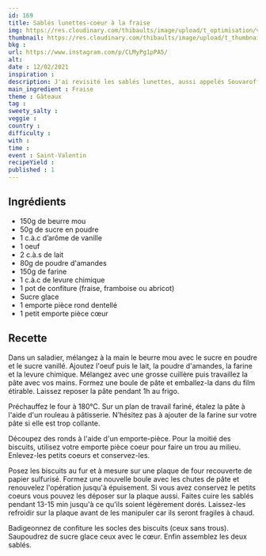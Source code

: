 ```yaml
---
id: 169
title: Sablés lunettes-coeur à la fraise
img: https://res.cloudinary.com/thibaults/image/upload/t_optimisation/v1613159274/Recipes/20210212_sables_lunettes_fraise.jpg
thumbnail: https://res.cloudinary.com/thibaults/image/upload/t_thumbnail_josie/v1613159274/Recipes/20210212_sables_lunettes_fraise.jpg
bkg : 
url: https://www.instagram.com/p/CLMyPg1pPA5/
alt: 
date : 12/02/2021
inspiration : 
description: J'ai revisité les sablés lunettes, aussi appelés Souvaroff, avec un emporte-pièce en forme de coeur. Cette recette devrait vous rappeler plein de souvenirs d'enfance.
main_ingredient : Fraise
theme : Gâteaux
tag : 
sweety_salty : 
veggie : 
country :
difficulty :
with : 
time : 
event : Saint-Valentin
recipeYield : 
published : 1
---
```


## Ingrédients
 - 150g de beurre mou
 - 50g de sucre en poudre
 - 1 c.à.c d’arôme de vanille
 - 1 oeuf
 - 2 c.à.s de lait
 - 80g de poudre d'amandes
 - 150g de farine
 - 1 c.à.c de levure chimique
 - 1 pot de confiture (fraise, framboise ou abricot)
 - Sucre glace
 - 1 emporte pièce rond dentellé
 - 1 petit emporte pièce cœur

## Recette
Dans un saladier, mélangez à la main le beurre mou avec le sucre en poudre et le sucre vanillé. Ajoutez l'oeuf puis le lait, la poudre d'amandes, la farine et la levure chimique. Mélangez avec une grosse cuillère puis travaillez la pâte avec vos mains. Formez une boule de pâte et emballez-la dans du film étirable. Laissez reposer la pâte pendant 1h au frigo.

Préchauffez le four à 180°C. Sur un plan de travail fariné, étalez la pâte à l'aide d'un rouleau à pâtisserie. N’hésitez pas à ajouter de la farine sur votre pâte si elle est trop collante.

Découpez des ronds à l'aide d'un emporte-pièce. Pour la moitié des biscuits, utilisez votre emporte pièce coeur pour faire un trou au milieu. Enlevez-les petits coeurs et conservez-les.

Posez les biscuits au fur et à mesure sur une plaque de four recouverte de papier sulfurisé. Formez une nouvelle boule avec les chutes de pâte et renouvelez l'opération jusqu'à épuisement. Si vous avez conservez le petits coeurs vous pouvez les déposer sur la plaque aussi. Faites cuire les sablés pendant 13-15 min jusqu'à ce qu'ils soient légèrement dorés. Laissez-les refroidir sur la plaque avant de les manipuler car ils seront fragiles à chaud.

Badigeonnez de confiture les socles des biscuits (ceux sans trous). Saupoudrez de sucre glace ceux avec le cœur. Enfin assemblez les deux sablés.